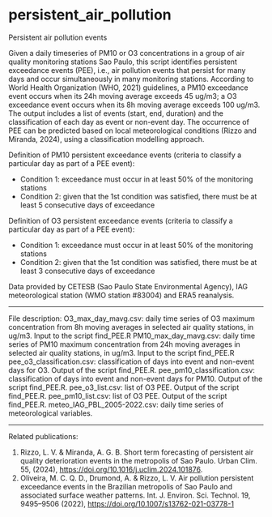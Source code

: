 # persistent_air_pollution
Persistent air pollution events

Given a daily timeseries of PM10 or O3 concentrations in a group of air quality monitoring stations Sao Paulo, this script identifies persistent exceedance events (PEE), i.e., air pollution events that persist for many days and occur simultaneously in many monitoring stations. According to World Health Organization (WHO, 2021) guidelines, a PM10 exceedance event occurs when its 24h moving average exceeds 45 ug/m3; a O3 exceedance event occurs when its 8h moving average exceeds 100 ug/m3. The output includes a list of events (start, end, duration) and the classification of each day as event or non-event day. The occurrence of PEE can be predicted based on local meteorological conditions (Rizzo and Miranda, 2024), using a classification modelling approach.

Definition of PM10 persistent exceedance events (criteria to classify a particular day as part of a PEE event):
* Condition 1: exceedance must occur in at least 50% of the monitoring stations
* Condition 2: given that the 1st condition was satisfied, there must be at least 5 consecutive days of exceedance

Definition of O3 persistent exceedance events (criteria to classify a particular day as part of a PEE event):
* Condition 1: exceedance must occur in at least 50% of the monitoring stations
* Condition 2: given that the 1st condition was satisfied, there must be at least 3 consecutive days of exceedance

Data provided by CETESB (Sao Paulo State Environmental Agency), IAG meteorological station (WMO station #83004) and ERA5 reanalysis.

-----------------------
File description:
O3_max_day_mavg.csv: daily time series of O3 maximum concentration from 8h moving averages in selected air quality stations, in ug/m3. Input to the script find_PEE.R 
PM10_max_day_mavg.csv: daily time series of PM10 maximum concentration from 24h moving averages in selected air quality stations, in ug/m3. Input to the script find_PEE.R 
pee_o3_classification.csv: classification of days into event and non-event days for O3. Output of the script find_PEE.R.
pee_pm10_classification.csv: classification of days into event and non-event days for PM10. Output of the script find_PEE.R.
pee_o3_list.csv: list of O3 PEE. Output of the script find_PEE.R.
pee_pm10_list.csv: list of O3 PEE. Output of the script find_PEE.R.
meteo_IAG_PBL_2005-2022.csv: daily time series of meteorological variables.

-----------------------
Related publications:
1. Rizzo, L. V. & Miranda, A. G. B. Short term forecasting of persistent air quality deterioration events in the metropolis of Sao Paulo. Urban Clim. 55, (2024), https://doi.org/10.1016/j.uclim.2024.101876.
2. Oliveira, M. C. Q. D., Drumond, A. & Rizzo, L. V. Air pollution persistent exceedance events in the Brazilian metropolis of Sao Paulo and associated surface weather patterns. Int. J. Environ. Sci. Technol. 19, 9495–9506 (2022), https://doi.org/10.1007/s13762-021-03778-1
